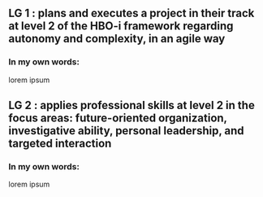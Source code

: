 ## LG 1 : plans and executes a project in their track at level 2 of the HBO-i framework regarding autonomy and complexity, in an agile way
### In my own words:
lorem ipsum

## LG 2 : applies professional skills at level 2 in the focus areas: future-oriented organization, investigative ability, personal leadership, and targeted interaction 
### In my own words:
lorem ipsum
